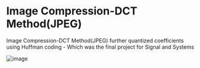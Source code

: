 # Image Compression-DCT Method(JPEG) 

Image Compression-DCT Method(JPEG) further quantized coefficients using Huffman coding - Which was the final project for Signal and Systems

![image](https://user-images.githubusercontent.com/99765893/178120698-be461fa4-d9fa-4354-80a0-d66512b26a46.png)
